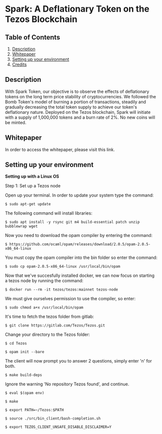 # Spark: A Deflationary Token on the Tezos Blockchain

## Table of Contents

1. [Description](#description)
1. [Whitepaper](#whitepaper)
1. [Setting up your environment](#setting-up-your-environment)
1. [Credits](#credits)

## Description
With Spark Token, our objective is to observe the effects of deflationary tokens on the long term price stability of cryptocurrencies. We followed the Bomb Token's model of burning a portion of transactions, steadily and gradually decreasing the total token supply to achieve our token's deflationary nature. Deployed on the Tezos blockchain, Spark will initiate with a supply of 1,000,000 tokens and a burn rate of 2%. No new coins will be minted.

## Whitepaper
In order to access the whitepaper, please visit this link.

## Setting up your environment

**Setting up with a Linux OS**

 Step 1: Set up a Tezos node

 Open up your terminal. In order to update your system type the command:

    $ sudo apt-get update

 The following command will install libraries:

    $ sudo apt install -y rsync git m4 build-essential patch unzip bubblewrap wget

  Now you need to download the opam compiler by entering the command:

    $ https://github.com/ocaml/opam/releases/download/2.0.5/opam-2.0.5-x86_64-linux

  You must copy the opam compiler into the bin folder so enter the command:

    $ sudo cp opam-2.0.5-x86_64-linux /usr/local/bin/opam

  Now that we've succesfully installed docker, we can now focus on starting a tezos node
  by running the command:

    $ docker run --rm -it tezos/tezos:mainnet tezos-node

  We must give ourselves permission to use the compiler, so enter:

    $ sudo chmod a+x /usr/local/bin/opam

  It's time to fetch the tezos folder from gitlab:

    $ git clone https://gitlab.com/Tezos/Tezos.git

  Change your directory to the Tezos folder:

    $ cd Tezos

    $ opam init --bare

  The client will now prompt you to answer 2 questions, simply enter 'n' for both.

    $ make build-deps

  Ignore the warning 'No repository Tezos found', and continue.

    $ eval $(opam env)

    $ make

    $ export PATH=~/Tezos:$PATH

    $ source ./src/bin_client/bash-completion.sh

    $ export TEZOS_CLIENT_UNSAFE_DISABLE_DISCLAIMER=Y
